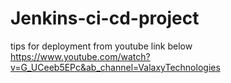 ﻿# Jenkins-ci-cd-project

tips for deployment from youtube link below 
https://www.youtube.com/watch?v=G_UCeeb5EPc&ab_channel=ValaxyTechnologies
